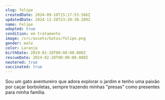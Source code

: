 ```yaml
---
slug: felipe
createdDate: 2024-09-10T15:17:53.566Z
updatedDate: 2024-12-28T23:20:30.289Z
name: Felipe
adopted: true
condition: em tratamento
image: /src/assets/Gatos/felipe.png
gender: male
color: Laranja
birthDate: 2019-01-10T00:00:00.000Z
rescueDate: 2024-02-28T00:00:00.000Z
neutered: true
vaccinated: true
---
```



Sou um gato aventureiro que adora explorar o jardim e tenho uma paixão por caçar borboletas, sempre trazendo minhas "presas" como presentes para minha família.
